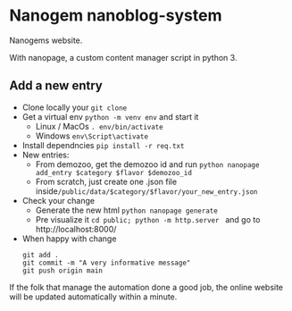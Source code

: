 # Nanogem nanoblog-system

Nanogems website. 

With nanopage, a custom content manager script in python 3.

## Add a new entry

* Clone locally your `git clone `
* Get a virtual env `python -m venv env` and start it 
  * Linux / MacOs `. env/bin/activate`
  * Windows `env\Script\activate`
* Install dependncies `pip install -r req.txt`
* New entries:
  * From demozoo, get the demozoo id and run `python nanopage add_entry $category $flavor $demozoo_id`
  * From scratch, just create one .json file inside`/public/data/$category/$flavor/your_new_entry.json`
* Check your change 
  * Generate the new html `python nanopage generate`
  * Pre visualize it `cd public; python -m http.server ` and go to http://localhost:8000/
* When happy with change 
    ```
    git add .
    git commit -m "A very informative message"
    git push origin main
    ``` 
If the folk that manage the automation done a good job, the online website will be updated automatically within a minute.